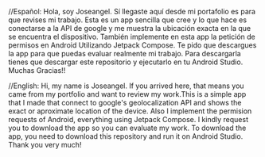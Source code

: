 //Español: Hola, soy Joseangel. Sí llegaste aquí desde mi portafolio es para que revises mi trabajo. Esta es un app sencilla que cree y lo que hace es conectarse a la API de google y me muestra la ubicación exacta en la que se encuentra el dispositivo.
También implemente en esta app la petición de permisos en Android Utilizando Jetpack Compose.
Te pido que descargues la app para que puedas evaluar realmente mi trabajo. 
Para descargarla tienes que descargar este repositorio y ejecutarlo en tu Android Studio.
Muchas Gracias!!

//English: Hi, my name is Joseangel. If you arrived here, that means you came from my portfolio and want to review my work.This is a simple app that I made that connect to google's geolocalization API and shows the exact or aproximate location of the device.
Also I implement the permision requests of Android, everything using Jetpack Compose.
I kindly request you to download the app so you can evaluate my work. 
To download the app, you need to download this repository and run it on Android Studio.
Thank you very much!
